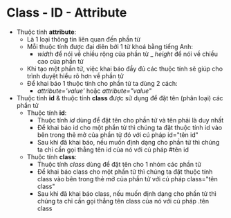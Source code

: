 # Class - ID - Attribute
- Thuộc tính **attribute**:
    - Là 1 loại thông tin liên quan đến phần từ
    - Mỗi thuộc tính được đại diên bởi 1 từ khoá bằng tiếng Anh:
        - *width* để nói về chiều rộng của phần từ
        _ *height* để nói về chiều cao của phần tử
    - Khi tạo một phần tử, việc khai báo đầy đủ các thuộc tính sẽ giúp cho trình duyệt hiểu rõ hơn về phần tử
    - Để khai báo 1 thuộc tính cho phần tử ta dùng 2 cách:
        - *attribute='value'* hoặc *attribute="value"*
- Thuộc tính **id** & thuộc tính **class** được sử dụng để đặt tên (phân loại) các phần tử
    + Thuộc tính **id**:
        - Thuộc tính *id* dùng để đặt tên cho phần tử và tên phải là duy nhất
        - Để khai báo id cho một phần tử thì chúng ta đặt thuộc tính id vào bên trong thẻ mở của phần tử đó với cú pháp id="tên id"
        - Sau khi đã khai báo, nếu muốn định dạng cho phần tử thì chúng ta chỉ cần gọi thẳng tên id của nó với cú pháp #tên id
    + Thuộc tính **class**:
        - Thuộc tính *class* dùng để đặt tên cho 1 nhóm các phần tử
        - Để khai báo class cho một phần tử thì chúng ta đặt thuộc tính class vào bên trong thẻ mở của phần tử với cú pháp class="tên class"
        - Sau khi đã khai báo class, nếu muốn định dạng cho phần tử thì chúng ta chỉ cần gọi thẳng tên class của nó với cú pháp .tên class
